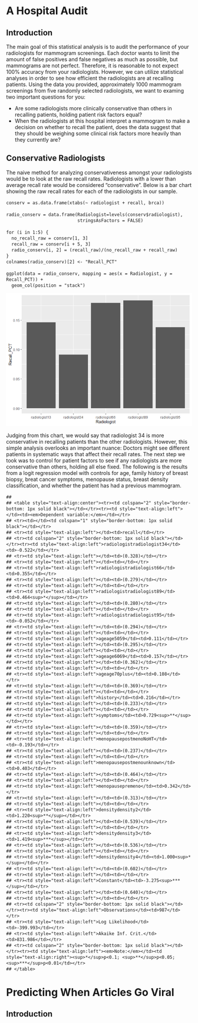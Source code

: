 A Hospital Audit
================

Introduction
------------

The main goal of this statistical analysis is to audit the performance
of your radiologists for mammogram screenings. Each doctor wants to
limit the amount of false positives and false negatives as much as
possible, but mammograms are not perfect. Therefore, it is reasonable to
not expect 100% accuracy from your radiologists. However, we can utilize
statistical analyses in order to see how efficient the radiologists are
at recalling patients. Using the data you provided, approximately 1000
mammogram screenings from five randomly selected radiologists, we want
to examing two important questions for you:

-   Are some radiologists more clinically conservative than others in
    recalling patients, holding patient risk factors equal?
-   When the radiologists at this hospital interpret a mammogram to make
    a decision on whether to recall the patient, does the data suggest
    that they should be weighing some clinical risk factors more heavily
    than they currently are?

Conservative Radiologists
-------------------------

The naive method for analyzing conservativeness amongst your
radiologists would be to look at the raw recall rates. Radiologists with
a lower than average recall rate would be considered “conservative”.
Below is a bar chart showing the raw recall rates for each of the
radiologists in our sample.

    conserv = as.data.frame(xtabs(~ radiologist + recall, brca))

    radio_conserv = data.frame(Radiologist=levels(conserv$radiologist),
                               stringsAsFactors = FALSE)

    for (i in 1:5) {
      no_recall_raw = conserv[1, 3]
      recall_raw = conserv[i + 5, 3]
      radio_conserv[i, 2] = (recall_raw)/(no_recall_raw + recall_raw)
    }
    colnames(radio_conserv)[2] <- "Recall_PCT"

    ggplot(data = radio_conserv, mapping = aes(x = Radiologist, y = Recall_PCT)) +
      geom_col(position = "stack")

![](Homework_2_files/figure-markdown_strict/initial-1.png)

Judging from this chart, we would say that radiologist 34 is more
conservative in recalling patients than the other radiologists. However,
this simple analysis overlooks an important nuance: Doctors might see
different patients in systematic ways that affect their recall rates.
The next step we took was to control for patient factors to see if any
radiologists are more conservative than others, holding all else fixed.
The following is the results from a logit regression model with controls
for age, family history of breast biopsy, breat cancer symptoms,
menopause status, breast density classification, and whether the patient
has had a previous mammogram.

    ## 
    ## <table style="text-align:center"><tr><td colspan="2" style="border-bottom: 1px solid black"></td></tr><tr><td style="text-align:left"></td><td><em>Dependent variable:</em></td></tr>
    ## <tr><td></td><td colspan="1" style="border-bottom: 1px solid black"></td></tr>
    ## <tr><td style="text-align:left"></td><td>recall</td></tr>
    ## <tr><td colspan="2" style="border-bottom: 1px solid black"></td></tr><tr><td style="text-align:left">radiologistradiologist34</td><td>-0.522</td></tr>
    ## <tr><td style="text-align:left"></td><td>(0.328)</td></tr>
    ## <tr><td style="text-align:left"></td><td></td></tr>
    ## <tr><td style="text-align:left">radiologistradiologist66</td><td>0.355</td></tr>
    ## <tr><td style="text-align:left"></td><td>(0.279)</td></tr>
    ## <tr><td style="text-align:left"></td><td></td></tr>
    ## <tr><td style="text-align:left">radiologistradiologist89</td><td>0.464<sup>*</sup></td></tr>
    ## <tr><td style="text-align:left"></td><td>(0.280)</td></tr>
    ## <tr><td style="text-align:left"></td><td></td></tr>
    ## <tr><td style="text-align:left">radiologistradiologist95</td><td>-0.052</td></tr>
    ## <tr><td style="text-align:left"></td><td>(0.294)</td></tr>
    ## <tr><td style="text-align:left"></td><td></td></tr>
    ## <tr><td style="text-align:left">ageage5059</td><td>0.111</td></tr>
    ## <tr><td style="text-align:left"></td><td>(0.295)</td></tr>
    ## <tr><td style="text-align:left"></td><td></td></tr>
    ## <tr><td style="text-align:left">ageage6069</td><td>0.157</td></tr>
    ## <tr><td style="text-align:left"></td><td>(0.362)</td></tr>
    ## <tr><td style="text-align:left"></td><td></td></tr>
    ## <tr><td style="text-align:left">ageage70plus</td><td>0.108</td></tr>
    ## <tr><td style="text-align:left"></td><td>(0.369)</td></tr>
    ## <tr><td style="text-align:left"></td><td></td></tr>
    ## <tr><td style="text-align:left">history</td><td>0.216</td></tr>
    ## <tr><td style="text-align:left"></td><td>(0.233)</td></tr>
    ## <tr><td style="text-align:left"></td><td></td></tr>
    ## <tr><td style="text-align:left">symptoms</td><td>0.729<sup>**</sup></td></tr>
    ## <tr><td style="text-align:left"></td><td>(0.359)</td></tr>
    ## <tr><td style="text-align:left"></td><td></td></tr>
    ## <tr><td style="text-align:left">menopausepostmenoNoHT</td><td>-0.193</td></tr>
    ## <tr><td style="text-align:left"></td><td>(0.237)</td></tr>
    ## <tr><td style="text-align:left"></td><td></td></tr>
    ## <tr><td style="text-align:left">menopausepostmenounknown</td><td>0.403</td></tr>
    ## <tr><td style="text-align:left"></td><td>(0.464)</td></tr>
    ## <tr><td style="text-align:left"></td><td></td></tr>
    ## <tr><td style="text-align:left">menopausepremeno</td><td>0.342</td></tr>
    ## <tr><td style="text-align:left"></td><td>(0.313)</td></tr>
    ## <tr><td style="text-align:left"></td><td></td></tr>
    ## <tr><td style="text-align:left">densitydensity2</td><td>1.220<sup>**</sup></td></tr>
    ## <tr><td style="text-align:left"></td><td>(0.539)</td></tr>
    ## <tr><td style="text-align:left"></td><td></td></tr>
    ## <tr><td style="text-align:left">densitydensity3</td><td>1.419<sup>***</sup></td></tr>
    ## <tr><td style="text-align:left"></td><td>(0.536)</td></tr>
    ## <tr><td style="text-align:left"></td><td></td></tr>
    ## <tr><td style="text-align:left">densitydensity4</td><td>1.000<sup>*</sup></td></tr>
    ## <tr><td style="text-align:left"></td><td>(0.602)</td></tr>
    ## <tr><td style="text-align:left"></td><td></td></tr>
    ## <tr><td style="text-align:left">Constant</td><td>-3.275<sup>***</sup></td></tr>
    ## <tr><td style="text-align:left"></td><td>(0.640)</td></tr>
    ## <tr><td style="text-align:left"></td><td></td></tr>
    ## <tr><td colspan="2" style="border-bottom: 1px solid black"></td></tr><tr><td style="text-align:left">Observations</td><td>987</td></tr>
    ## <tr><td style="text-align:left">Log Likelihood</td><td>-399.993</td></tr>
    ## <tr><td style="text-align:left">Akaike Inf. Crit.</td><td>831.986</td></tr>
    ## <tr><td colspan="2" style="border-bottom: 1px solid black"></td></tr><tr><td style="text-align:left"><em>Note:</em></td><td style="text-align:right"><sup>*</sup>p<0.1; <sup>**</sup>p<0.05; <sup>***</sup>p<0.01</td></tr>
    ## </table>

Predicting When Articles Go Viral
=================================

Introduction
------------
